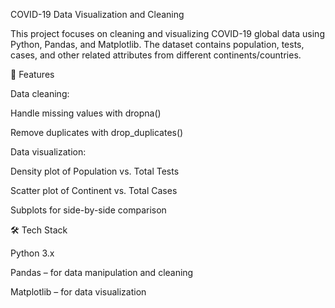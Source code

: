 COVID-19 Data Visualization and Cleaning

This project focuses on cleaning and visualizing COVID-19 global data using Python, Pandas, and Matplotlib. The dataset contains population, tests, cases, and other related attributes from different continents/countries.

📌 Features

Data cleaning:

Handle missing values with dropna()

Remove duplicates with drop_duplicates()

Data visualization:

Density plot of Population vs. Total Tests

Scatter plot of Continent vs. Total Cases

Subplots for side-by-side comparison

🛠️ Tech Stack

Python 3.x

Pandas – for data manipulation and cleaning

Matplotlib – for data visualization

